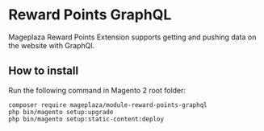 # Reward Points GraphQL

Mageplaza Reward Points Extension supports getting and pushing data on the website with GraphQl.

## How to install

Run the following command in Magento 2 root folder:

```
composer require mageplaza/module-reward-points-graphql
php bin/magento setup:upgrade
php bin/magento setup:static-content:deploy
```